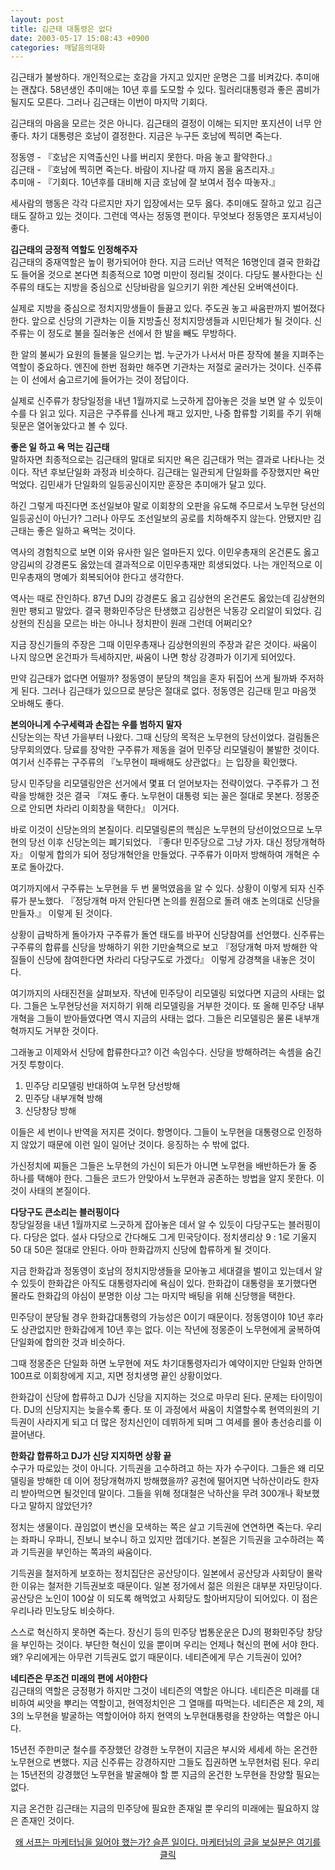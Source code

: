 ```yaml
---
layout: post
title: 김근태 대통령은 없다
date: 2003-05-17 15:08:43 +0900
categories: 깨달음의대화
---
```

김근태가 불쌍하다. 개인적으로는 호감을 가지고 있지만 운명은 그를 비켜갔다. 추미애는 괜찮다. 58년생인 추미애는 10년 후를 도모할 수 있다. 힐러리대통령과 좋은 콤비가 될지도 모른다. 그러나 김근태는 이번이 마지막 기회다.

김근태의 마음을 모르는 것은 아니다. 김근태의 결정이 이해는 되지만 포지션이 너무 안좋다. 차기 대통령은 호남이 결정한다. 지금은 누구든 호남에 찍히면 죽는다. 

정동영 - 『호남은 지역출신인 나를 버리지 못한다. 마음 놓고 활약한다.』  
김근태 - 『호남에 찍히면 죽는다. 바람이 지나갈 때 까지 몸을 움츠리자.』  
추미애 - 『기회다. 10년후를 대비해 지금 호남에 잘 보여서 점수 따놓자.』 

세사람의 행동은 각각 다르지만 자기 입장에서는 모두 옳다. 추미애도 잘하고 있고 김근태도 잘하고 있는 것이다. 그런데 역사는 정동영 편이다. 무엇보다 정동영은 포지셔닝이 좋다. 

**김근태의 긍정적 역할도 인정해주자**  
김근태의 중재역할은 높이 평가되어야 한다. 지금 드러난 역적은 16명인데 결국 한화갑도 들어올 것으로 본다면 최종적으로 10명 미만이 정리될 것이다. 다당도 불사한다는 신주류의 태도는 지방을 중심으로 신당바람을 일으키기 위한 계산된 오버액션이다. 

실제로 지방을 중심으로 정치지망생들이 들끓고 있다. 주도권 놓고 싸움판까지 벌어졌다 한다. 앞으로 신당의 기관차는 이들 지방출신 정치지망생들과 시민단체가 될 것이다. 신주류는 이 정도로 불을 질러놓은 선에서 한 발을 빼도 무방하다. 

한 알의 불씨가 요원의 들불을 일으키는 법. 누군가가 나서서 마른 장작에 불을 지펴주는 역할이 중요하다. 엔진에 한번 점화만 해주면 기관차는 저절로 굴러가는 것이다. 신주류는 이 선에서 숨고르기에 들어가는 것이 정답이다. 

실제로 신주류가 창당일정을 내년 1월까지로 느긋하게 잡아놓은 것을 보면 알 수 있듯이 수를 다 읽고 있다. 지금은 구주류를 신나게 패고 있지만, 나중 합류할 기회를 주기 위해 뒷문은 열어놓았다고 볼 수 있다. 

**좋은 일 하고 욕 먹는 김근태**  
말하자면 최종적으로는 김근태의 말대로 되지만 욕은 김근태가 먹는 결과로 나타나는 것이다. 작년 후보단일화 과정과 비슷하다. 김근태는 일관되게 단일화를 주장했지만 욕만 먹었다. 김민새가 단일화의 일등공신이지만 훈장은 추미애가 달고 있다. 

하긴 그렇게 따진다면 조선일보야 말로 이회창의 오판을 유도해 주므로서 노무현 당선의 일등공신이 아닌가? 그러나 아무도 조선일보의 공로를 치하해주지 않는다. 안됐지만 김근태는 좋은 일하고 욕먹는 것이다. 

역사의 경험칙으로 보면 이와 유사한 일은 얼마든지 있다. 이민우총재의 온건론도 옳고 양김씨의 강경론도 옳았는데 결과적으로 이민우총재만 희생되었다. 나는 개인적으로 이민우총재의 명예가 회복되어야 한다고 생각한다. 

역사는 때로 잔인하다. 87년 DJ의 강경론도 옳고 김상현의 온건론도 옳았는데 김상현의원만 팽되고 말았다. 결국 평화민주당은 탄생했고 김상현은 낙동강 오리알이 되었다. 김상현의 진심을 모르는 바는 아니나 정치판이 원래 그런데 어쩌리오? 

지금 장신기들의 주장은 그때 이민우총재나 김상현의원의 주장과 같은 것이다. 싸움이 나지 않으면 온건파가 득세하지만, 싸움이 나면 항상 강경파가 이기게 되어있다. 

만약 김근태가 없다면 어떨까? 정동영이 분당의 책임을 혼자 뒤집어 쓰게 될까봐 주저하게 된다. 그러나 김근태가 있으므로 분당은 절대로 없다. 정동영은 김근태 믿고 마음껏 오바해도 좋다. 

**본의아니게 수구세력과 손잡는 우를 범하지 말자**  
신당논의는 작년 가을부터 나왔다. 그때 신당의 목적은 노무현의 당선이었다. 걸림돌은 당무회의였다. 당료를 장악한 구주류가 제동을 걸어 민주당 리모델링이 불발한 것이다. 여기서 신주류는 구주류의 『노무현이 패배해도 상관없다』는 입장을 확인했다. 

당시 민주당을 리모델링안은 선거에서 몇표 더 얻어보자는 전략이었다. 구주류가 그 전략을 방해한 것은 결국 『져도 좋다. 노무현이 대통령 되는 꼴은 절대로 못본다. 정몽준으로 안되면 차라리 이회창을 택한다』 이거다. 

바로 이것이 신당논의의 본질이다. 리모델링론의 핵심은 노무현의 당선이었으므로 노무현의 당선 이후 신당논의는 폐기되었다. 『좋다! 민주당으로 그냥 가자. 대신 정당개혁하자』 이렇게 합의가 되어 정당개혁안을 만들었다. 구주류가 이마저 방해하여 개혁은 수포로 돌아갔다. 

여기까지에서 구주류는 노무현을 두 번 물먹였음을 알 수 있다. 상황이 이렇게 되자 신주류가 분노했다. 『정당개혁 마저 안된다면 논의를 원점으로 돌려 애초 논의대로 신당을 만들자.』 이렇게 된 것이다. 

상황이 급박하게 돌아가자 구주류가 돌연 태도를 바꾸어 신당참여를 선언했다. 신주류는 구주류의 합류를 신당을 방해하기 위한 기만술책으로 보고 『정당개혁 마저 방해한 악질들이 신당에 참여한다면 차라리 다당구도로 가겠다』 이렇게 강경책을 내놓은 것이다. 

여기까지의 사태진전을 살펴보자. 작년에 민주당이 리모델링 되었다면 지금의 사태는 없다. 그들은 노무현당선을 저지하기 위해 리모델링을 거부한 것이다. 또 올해 민주당 내부개혁을 그들이 받아들였다면 역시 지금의 사태는 없다. 그들은 리모델링은 물론 내부개혁까지도 거부한 것이다. 

그래놓고 이제와서 신당에 합류한다고? 이건 속임수다. 신당을 방해하려는 속셈을 숨긴 거짓 투항이다. 

1. 민주당 리모델링 반대하여 노무현 당선방해  
2. 민주당 내부개혁 방해  
3. 신당창당 방해

이들은 세 번이나 반역을 저지른 것이다. 항명이다. 그들이 노무현을 대통령으로 인정하지 않았기 때문에 이런 일이 일어난 것이다. 응징하는 수 밖에 없다. 

가신정치에 찌들은 그들은 노무현의 가신이 되든가 아니면 노무현을 배반하든가 둘 중 하나를 택해야 한다. 그들은 코드가 안맞아서 노무현과 공존하는 방법을 알지 못한다. 이것이 사태의 본질이다.

**다당구도 큰소리는 블러핑이다**   
창당일정을 내년 1월까지로 느긋하게 잡아놓은 데서 알 수 있듯이 다당구도는 블러핑이다. 다당은 없다. 설사 다당으로 간다해도 그게 민국당이다. 정치생리상 9 : 1로 기울지 50 대 50은 절대로 안된다. 아마 한화갑까지 신당에 합류하게 될 것이다. 

지금 한화갑과 정동영이 호남의 정치지망생들을 모아놓고 세대결을 벌이고 있는데서 알 수 있듯이 한화갑은 아직도 대통령자리에 욕심이 있다. 한화갑이 대통령을 포기했다면 몰라도 한화갑의 야심이 분명한 이상 그는 마지막 배팅을 위해 신당행을 택한다. 

민주당이 분당될 경우 한화갑대통령의 가능성은 0이기 때문이다. 정동영이야 10년 후라도 상관없지만 한화갑에게 10년 후는 없다. 이는 작년에 정몽준이 노무현에게 굴복하여 단일화에 합의한 것과 비슷하다. 

그때 정몽준은 단일화 하면 노무현에 져도 차기대통령자리가 예약이지만 단일화 안하면 100프로 이회창에게 지고, 지면 정치생명 끝인 상황이었다. 

한화갑이 신당에 합류하고 DJ가 신당을 지지하는 것으로 마무리 된다. 문제는 타이밍이다. DJ의 신당지지는 늦을수록 좋다. 또 이 과정에서 싸움이 치열할수록 현역의원의 기득권이 사라지게 되고 더 많은 정치신인이 데뷔하게 되며 그 여세를 몰아 총선승리를 이끌어낸다. 

**한화갑 합류하고 DJ가 신당 지지하면 상황 끝**  
수구가 따로있는 것이 아니다. 기득권을 고수하려고 하는 자가 수구이다. 그들은 왜 리모델링을 방해한 데 이어 정당개혁까지 방해했을까? 공천에 떨어지면 낙하산이라도 한자리 받아먹으면 될것인데 말이다. 그들을 위해 정대철은 낙하산을 무려 300개나 확보했다고 말하지 않았던가?

정치는 생물이다. 끊임없이 변신을 모색하는 쪽은 살고 기득권에 연연하면 죽는다. 우리는 좌파니 우파니, 진보니 보수니 하고 있지만 껍데기다. 본질은 기득권을 고수하려는 쪽과 기득권을 부인하는 쪽과의 싸움이다. 

기득권을 철저하게 보호하는 정치집단은 공산당이다. 일본에서 공산당과 사회당이 몰락한 이유는 철저한 기득권보호 때문이다. 일본 정가에서 젊은 의원은 대부분 자민당이다. 공산당은 노인이 100살 이 되도록 해먹었고 사회당도 할아버지당이 되어있다. 이 점은 우리나라 민노당도 비슷하다. 

스스로 혁신하지 못하면 죽는다. 장신기 등의 민주당 법통운운은 DJ의 평화민주당 창당을 부인하는 것이다. 부단한 혁신이 있을 뿐이며 우리는 언제나 혁신의 편에 서야 한다. 왜? 우리에게는 아무런 기득권도 없기 때문이다. 네티즌에게 무슨 기득권이 있어? 

**네티즌은 무조건 미래의 편에 서야한다**  
김근태의 역할은 긍정평가 하지만 그것이 네티즌의 역할은 아니다. 네티즌은 미래를 대비하여 씨앗을 뿌리는 역할이고, 현역정치인은 그 열매를 따먹는다. 네티즌은 제 2의, 제 3의 노무현을 발굴하는 역할이어야 하지 현역의 노무현대통령을 찬양하는 역할은 아니다. 

15년전 주한미군 철수를 주장했던 강경한 노무현이 지금은 부시와 세세세 하는 온건한 노무현으로 변했다. 지금 신주류는 강경하지만 그들도 집권하면 노무현처럼 된다. 우리는 15년전의 강경했던 노무현을 발굴해야 할 뿐 지금의 온건한 노무현을 찬양할 필요는 없다. 

지금 온건한 김근태는 지금의 민주당에 필요한 존재일 뿐 우리의 미래에는 필요하지 않은 존재인 것이다. 

<p align="center">
  <a href="http://www.seoprise.com/technote/read.cgi?board=vince&x_number=1053141019">왜 서프는 마케터님을 잃어야 했는가? 슬픈 일이다. 마케터님의 글을 보실분은 여기를 클릭</a>
</p>